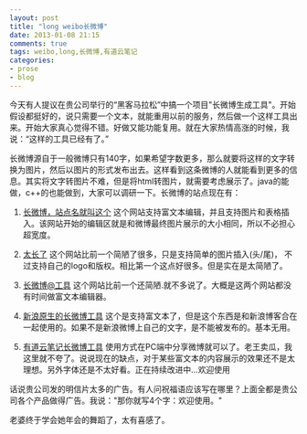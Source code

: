 ```yaml
---
layout: post
title: "long weibo长微博"
date: 2013-01-08 21:15
comments: true
tags: weibo,long,长微博,有道云笔记
categories:
- prose
- blog
---
```

今天有人提议在贵公司举行的“黑客马拉松”中搞一个项目"长微博生成工具"。开始假设都挺好的，说只需要一个文本，就能重用以前的服务，然后做一个这样工具出来。开始大家真心觉得不错。好做又能功能复用。就在大家热情高涨的时候，我说：“这样的工具已经有了。”

长微博源自于一般微博只有140字，如果希望字数更多，那么就要将这样的文字转换为图片，然后以图片的形式发布出去。这样看到这条微博的人就能看到更多的信息。其实将文字转图片不难，但是将html转图片，就需要考虑展示了。java的能做，c++的也能做到，大家可以调研一下。长微博的站点现在有：

1. [长微博，站点名就叫这个](www.changweibo.com)  这个网站支持富文本编辑，并且支持图片和表格插入。该网站开始的编辑区就是和微博最终图片展示的大小相同，所以不必担心超宽度。

2. [太长了](http://www.taichangle.com/) 这个网站比前一个简陋了很多，只是支持简单的图片插入(头/尾)， 不过支持自己的logo和版权。相比第一个这点好很多。但是实在是太简陋了。

3. [长微博@工具](http://www.cwbgj.com/) 这个网站比前一个还简陋.就不多说了。大概是这两个网站都没有时间做富文本编辑器。

4. [新浪原生的长微博工具](http://control.blog.sina.com.cn/admin/article/changWeiBo.php)  这个是支持富文本了，但是这个东西是和新浪博客合在一起使用的。如果不是新浪微博上自己的文字，是不能被发布的。基本无用。

5. [有道云笔记长微博工具](http://note.youdao.com) 使用方式在PC端中分享微博就可以了。老王卖瓜，我这里就不夸了。说说现在的缺点，对于某些富文本的内容展示的效果还不是太理想。另外字体还是不太好看。正在持续改进中...欢迎使用

话说贵公司发的明信片太多的广告。有人问祝福语应该写在哪里？上面全都是贵公司各个产品做得广告。我说："那你就写4个字：欢迎使用。"

老婆终于学会她年会的舞蹈了，太有喜感了。
